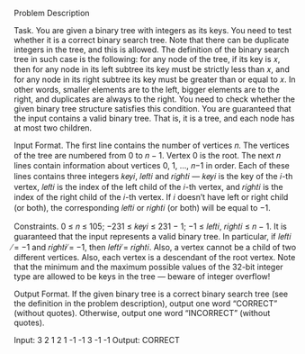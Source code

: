 Problem Description

Task. You are given a binary tree with integers as its keys. You need to test whether it is a correct binary
search tree. Note that there can be duplicate integers in the tree, and this is allowed. The definition of
the binary search tree in such case is the following: for any node of the tree, if its key is 𝑥, then for any
node in its left subtree its key must be strictly less than 𝑥, and for any node in its right subtree its key
must be greater than or equal to 𝑥. In other words, smaller elements are to the left, bigger elements
are to the right, and duplicates are always to the right. You need to check whether the given binary
tree structure satisfies this condition. You are guaranteed that the input contains a valid binary tree.
That is, it is a tree, and each node has at most two children.

Input Format. The first line contains the number of vertices 𝑛. The vertices of the tree are numbered
from 0 to 𝑛 − 1. Vertex 0 is the root.
The next 𝑛 lines contain information about vertices 0, 1, ..., 𝑛−1 in order. Each of these lines contains
three integers 𝑘𝑒𝑦𝑖, 𝑙𝑒𝑓𝑡𝑖 and 𝑟𝑖𝑔ℎ𝑡𝑖 — 𝑘𝑒𝑦𝑖 is the key of the 𝑖-th vertex, 𝑙𝑒𝑓𝑡𝑖 is the index of the left
child of the 𝑖-th vertex, and 𝑟𝑖𝑔ℎ𝑡𝑖 is the index of the right child of the 𝑖-th vertex. If 𝑖 doesn’t have
left or right child (or both), the corresponding 𝑙𝑒𝑓𝑡𝑖 or 𝑟𝑖𝑔ℎ𝑡𝑖 (or both) will be equal to −1.

Constraints. 0 ≤ 𝑛 ≤ 105; −231 ≤ 𝑘𝑒𝑦𝑖 ≤ 231 − 1; −1 ≤ 𝑙𝑒𝑓𝑡𝑖, 𝑟𝑖𝑔ℎ𝑡𝑖 ≤ 𝑛 − 1. It is guaranteed that the
input represents a valid binary tree. In particular, if 𝑙𝑒𝑓𝑡𝑖 ̸= −1 and 𝑟𝑖𝑔ℎ𝑡𝑖 ̸= −1, then 𝑙𝑒𝑓𝑡𝑖 ̸= 𝑟𝑖𝑔ℎ𝑡𝑖.
Also, a vertex cannot be a child of two different vertices. Also, each vertex is a descendant of the root
vertex. Note that the minimum and the maximum possible values of the 32-bit integer type are allowed
to be keys in the tree — beware of integer overflow!

Output Format. If the given binary tree is a correct binary search tree (see the definition in the problem
description), output one word “CORRECT” (without quotes). Otherwise, output one word “INCORRECT”
(without quotes).

Input:
3
2 1 2
1 -1 -1
3 -1 -1
Output:
CORRECT
